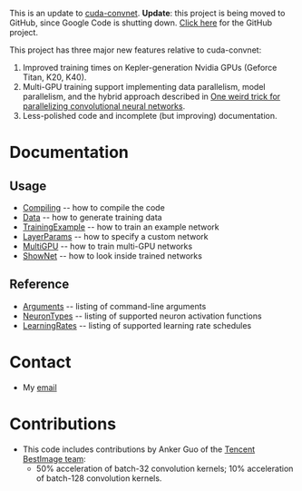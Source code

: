 This is an update to [cuda-convnet](https://code.google.com/p/cuda-convnet/). **Update**: this project is being moved to GitHub, since Google Code is shutting down. [Click here](https://github.com/akrizhevsky/cuda-convnet2) for the GitHub project.

This project has three major new features relative to cuda-convnet:
  1. Improved training times on Kepler-generation Nvidia GPUs (Geforce Titan, K20, K40).
  1. Multi-GPU training support implementing data parallelism, model parallelism, and the hybrid approach described in [One weird trick for parallelizing convolutional neural networks](http://arxiv.org/abs/1404.5997).
  1. Less-polished code and incomplete (but improving) documentation.

# Documentation #
## Usage ##
  * [Compiling](Compiling.md) -- how to compile the code
  * [Data](Data.md) -- how to generate training data
  * [TrainingExample](TrainingExample.md) -- how to train an example network
  * [LayerParams](LayerParams.md) -- how to specify a custom network
  * [MultiGPU](MultiGPU.md) -- how to train multi-GPU networks
  * [ShowNet](ShowNet.md) -- how to look inside trained networks

## Reference ##
  * [Arguments](Arguments.md) -- listing of command-line arguments
  * [NeuronTypes](NeuronTypes.md) -- listing of supported neuron activation functions
  * [LearningRates](LearningRates.md) -- listing of supported learning rate schedules

# Contact #
  * My [email](mailto:akrizhevsky@gmail.com)

# Contributions #
  * This code includes contributions by Anker Guo of the [Tencent BestImage team](http://bestimage.qq.com/):
    * 50% acceleration of batch-32 convolution kernels; 10% acceleration of batch-128 convolution kernels.